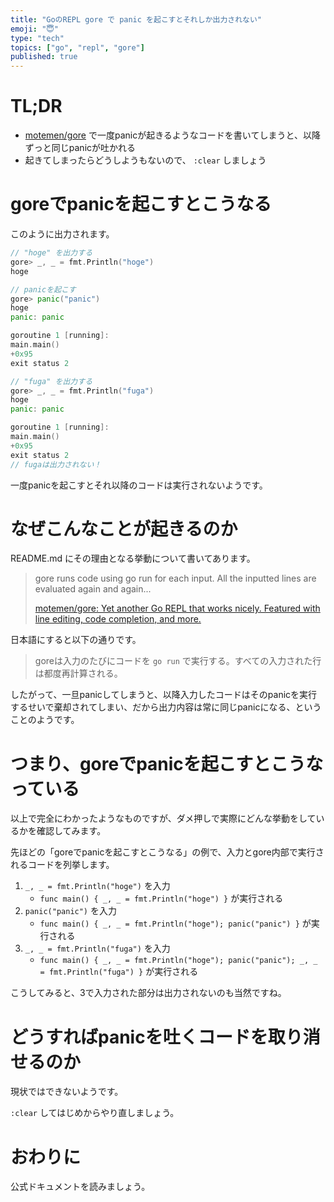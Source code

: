 ```yaml
---
title: "GoのREPL gore で panic を起こすとそれしか出力されない"
emoji: "😇"
type: "tech"
topics: ["go", "repl", "gore"]
published: true
---
```


# TL;DR

- [motemen/gore](https://github.com/motemen/gore) で一度panicが起きるようなコードを書いてしまうと、以降ずっと同じpanicが吐かれる
- 起きてしまったらどうしようもないので、 `:clear` しましょう

# goreでpanicを起こすとこうなる

このように出力されます。

```go
// "hoge" を出力する
gore> _, _ = fmt.Println("hoge")
hoge

// panicを起こす
gore> panic("panic")
hoge
panic: panic

goroutine 1 [running]:
main.main()
+0x95
exit status 2

// "fuga" を出力する
gore> _, _ = fmt.Println("fuga")
hoge
panic: panic

goroutine 1 [running]:
main.main()
+0x95
exit status 2
// fugaは出力されない！
```

一度panicを起こすとそれ以降のコードは実行されないようです。


# なぜこんなことが起きるのか

README.md にその理由となる挙動について書いてあります。

> gore runs code using go run for each input. All the inputted lines are evaluated again and again...
> 
> [motemen/gore: Yet another Go REPL that works nicely. Featured with line editing, code completion, and more.](https://github.com/motemen/gore "motemen/gore: Yet another Go REPL that works nicely. Featured with line editing, code completion, and more.")

日本語にすると以下の通りです。

> goreは入力のたびにコードを `go run` で実行する。すべての入力された行は都度再計算される。

したがって、一旦panicしてしまうと、以降入力したコードはそのpanicを実行するせいで棄却されてしまい、だから出力内容は常に同じpanicになる、ということのようです。


# つまり、goreでpanicを起こすとこうなっている

以上で完全にわかったようなものですが、ダメ押しで実際にどんな挙動をしているかを確認してみます。

先ほどの「goreでpanicを起こすとこうなる」の例で、入力とgore内部で実行されるコードを列挙します。

1. `_, _ = fmt.Println("hoge")` を入力
    - `func main() { _, _ = fmt.Println("hoge") }` が実行される
2. `panic("panic")` を入力
    - `func main() { _, _ = fmt.Println("hoge"); panic("panic") }` が実行される
3. `_, _ = fmt.Println("fuga")` を入力
    - `func main() { _, _ = fmt.Println("hoge"); panic("panic"); _, _ = fmt.Println("fuga") }` が実行される

こうしてみると、3で入力された部分は出力されないのも当然ですね。


# どうすればpanicを吐くコードを取り消せるのか

現状ではできないようです。

`:clear` してはじめからやり直しましょう。


# おわりに

公式ドキュメントを読みましょう。
